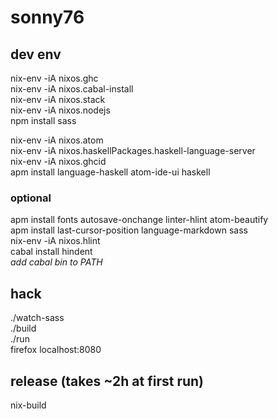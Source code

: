 # sonny76
## dev env
nix-env -iA nixos.ghc\
nix-env -iA nixos.cabal-install\
nix-env -iA nixos.stack\
nix-env -iA nixos.nodejs\
npm install sass

nix-env -iA nixos.atom\
nix-env -iA nixos.haskellPackages.haskell-language-server\
nix-env -iA nixos.ghcid\
apm install language-haskell atom-ide-ui haskell

### optional
apm install fonts autosave-onchange linter-hlint atom-beautify\
apm install last-cursor-position language-markdown sass\
nix-env -iA nixos.hlint\
cabal install hindent\
*add cabal bin to PATH*

## hack
./watch-sass\
./build\
./run\
firefox localhost:8080

## release (takes ~2h at first run)
nix-build
